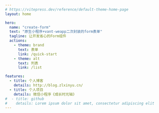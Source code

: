 ```yaml
---
# https://vitepress.dev/reference/default-theme-home-page
layout: home

hero:
  name: "create-form"
  text: "原生小程序+vant-weapp二次封装的form表单"
  tagline: 让开发省心的Form组件
  actions:
    - theme: brand
      text: 表单
      link: /quick-start
    - theme: alt
      text: 列表
      link: /list

features:
  - title: 个人博客
    details: http://blog.zlxinyu.cn/
  - title: 个人项目
    details: 微信小程序《成长时光轴》
#  - title: github
#    details: Lorem ipsum dolor sit amet, consectetur adipiscing elit
---
```


